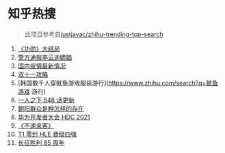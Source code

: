 # 知乎热搜

> 此项目参考自[justjavac/zhihu-trending-top-search](https://github.com/justjavac/zhihu-trending-top-search/blob/main/utils.ts)

<!-- BEGIN -->
  <!-- 最后更新时间:Fri Oct 22 2021 17:16:20 GMT+0000 (Coordinated Universal Time) -->
  1. [《功勋》大结局](https://www.zhihu.com/search?q=功勋)
1. [警方通报李云迪嫖娼](https://www.zhihu.com/search?q=李云迪)
1. [国内疫情最新情况](https://www.zhihu.com/search?q=国内疫情新增)
1. [双十一攻略](https://www.zhihu.com/search?q=双十一)
1. [韩国数千人穿鱿鱼游戏服装游行](https://www.zhihu.com/search?q=鱿鱼游戏 游行)
1. [一人之下 548 话更新](https://www.zhihu.com/search?q=一人之下)
1. [朝阳群众是种怎样的存在](https://www.zhihu.com/search?q=朝阳群众)
1. [华为开发者大会 HDC 2021](https://www.zhihu.com/search?q=华为开发者大会)
1. [《不速来客》](https://www.zhihu.com/search?q=不速来客)
1. [T1 零封 HLE 晋级四强](https://www.zhihu.com/search?q=T1)
1. [长征胜利 85 周年](https://www.zhihu.com/search?q=长征胜利)
  <!-- END -->